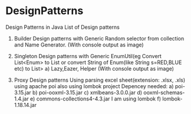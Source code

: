 # DesignPatterns
Design Patterns in Java
List of Design patterns
1) Builder Design patterns with Generic Random selector from collection and Name Generator. (With console output as image)

2) Singleton Design patterns with Generic EnumUtil(eg Convert List<Enum<?>> to List<String>
 or convert String of Enum(like String s=RED,BLUE etc) to List<Enum<?>>
a) Lazy,Eazer, Helper (With console output as image)

3) Proxy Design patterns
Using parsing excel sheet(extension: .xlsx, .xls) using apache poi also using lombok project
Depencey needed: 
a) poi-3.15.jar
b) poi-ooxml-3.15.jar
c) xmlbeans-3.0.0.jar
d) ooxml-schemas-1.4.jar
e) commons-collections4-4.3.jar
I am using lombok
f) lombok-1.18.14.jar
